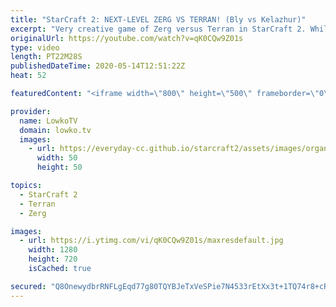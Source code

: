 ```yaml
---
title: "StarCraft 2: NEXT-LEVEL ZERG VS TERRAN! (Bly vs Kelazhur)"
excerpt: "Very creative game of Zerg versus Terran in StarCraft 2. While the meta at the highest level of the game for this matchup is very stable currently, Bly is mixing things up. While this game starts off as we see most of the time at the pro level of SC2, Bly quickly follows it up with multiple waves of"
originalUrl: https://youtube.com/watch?v=qK0CQw9Z01s
type: video
length: PT22M28S
publishedDateTime: 2020-05-14T12:51:22Z
heat: 52

featuredContent: "<iframe width=\"800\" height=\"500\" frameborder=\"0\" src=\"https://www.youtube.com/embed/qK0CQw9Z01s\" allow=\"accelerometer; autoplay; encrypted-media; gyroscope; picture-in-picture\" allowfullscreen></iframe>"

provider:
  name: LowkoTV
  domain: lowko.tv
  images:
    - url: https://everyday-cc.github.io/starcraft2/assets/images/organizations/lowko.tv-50x50.jpg
      width: 50
      height: 50

topics:
  - StarCraft 2
  - Terran
  - Zerg

images:
  - url: https://i.ytimg.com/vi/qK0CQw9Z01s/maxresdefault.jpg
    width: 1280
    height: 720
    isCached: true

secured: "Q8OnewydbrRNFLgEqd77g80TQYBJeTxVeSPie7N4533rEtXx3t+1TQ74r8+cRfUUVCp7bgkU7uDbB4ubgW7Z7NAP3BhTmbPpP5Gj3pUyQXaWlfw5k55CcQ5EYJinE0tUFrYXPCNMKzYVPiqX13luq2NN4kQLh+peFSuyfdSYkfYwkQcByAAzMa83WleGM2mt/dNrmqUZRJC8ABW/4A0W4eZ9inrIXprkTsQebusp+WBBasjBRYbvzlaqdk/iSQ8voEU1fwfO9KGCNCTb7yOAgUKDb5gkXu+VONu1n0dpL02pQTvNZ5jdgPvmQhFDj0lV2NMQ1bZbK9NzHPwmvpnVYXVKYWy/0qSOMDtsYnLweZ8MRxxTfqmeSLYIIWGaa1j9jIbtiQneFPr7hx1/788QHtrDTZmkEV2XcKIfJyW8jPUJfbvWxIBO4vFzTSVaT7Kj;0rCkGpaY6AFEoayNohR4oA=="
---
```


